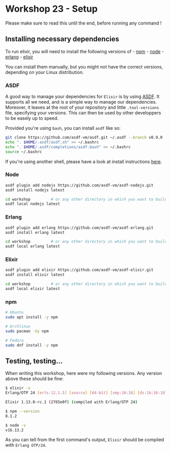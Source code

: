 # Workshop 23 - Setup

Please make sure to read this until the end, before running any command !

## Installing necessary dependencies

To run elixir, you will need to install the following versions of
    - [npm](https://www.npmjs.com/)
    - [node](https://github.com/nodejs/node)
    - [erlang](https://www.erlang.org/downloads)
    - [elixir](https://elixir-lang.org/)


You can install them manually, but you might not have the correct versions, depending on your Linux distribution.

### ASDF

A good way to manage your dependencies for `Elixir` is by using [ASDF](https://asdf-vm.com/).
It supports all we need, and is a simple way to manage our dependencies.
Moreover, it leaves at the root of your repository and little `.tool-versions` file, specifying your versions.
This can then be used by other developpers to be easely up to speed.

Provided you're using `bash`, you can install `asdf` like so:
```bash
git clone https://github.com/asdf-vm/asdf.git ~/.asdf --branch v0.9.0
echo ". $HOME/.asdf/asdf.sh" >> ~/.bashrc
echo ". $HOME/.asdf/completions/asdf.bash" >> ~/.bashrc
source ~/.bashrc
```

If you're using another shell, please have a look at install instructions [here](https://asdf-vm.com/guide/getting-started.html#_1-install-dependencies).

### Node

```bash
asdf plugin add nodejs https://github.com/asdf-vm/asdf-nodejs.git
asdf install nodejs latest

cd workshop         # or any other directory in which you want to build your app
asdf local nodejs latest
```

### Erlang

```bash
asdf plugin add erlang https://github.com/asdf-vm/asdf-erlang.git
asdf install erlang latest

cd workshop         # or any other directory in which you want to build your app
asdf local erlang latest
```

### Elixir

```bash
asdf plugin add elixir https://github.com/asdf-vm/asdf-elixir.git
asdf install elixir latest

cd workshop         # or any other directory in which you want to build your app
asdf local elixir latest
```

### npm

```bash
# Ubuntu
sudo apt install -y npm

# Archlinux
sudo pacman -Sy npm

# Fedora
sudo dnf install -y npm
```

## Testing, testing...

When writing this workshop, here were my following versions. Any version above these should be fine:
```bash
$ elixir -v
Erlang/OTP 24 [erts-12.1.5] [source] [64-bit] [smp:16:16] [ds:16:16:10] [async-threads:1] [jit]

Elixir 1.13.0-rc.1 (2765e0f) (compiled with Erlang/OTP 24)

$ npm --version
8.1.2

$ node -v
v16.13.2
```

As you can tell from the first command's output, `Elixir` should be compiled with `Erlang OTP/24`.
